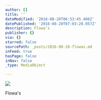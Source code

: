 ```yaml
---
author: []
title: ''
dateModified: '2016-08-20T06:53:45.406Z'
datePublished: '2016-08-20T07:03:20.057Z'
description: Flowa’s
publisher: {}
via: {}
starred: false
sourcePath: _posts/2016-08-20-flowas.md
inFeed: true
hasPage: false
inNav: false
_type: MediaObject

---
```

![](https://the-grid-user-content.s3-us-west-2.amazonaws.com/c38d5104-3391-44da-84de-e3f23d0c4c81.jpg)

Flowa's